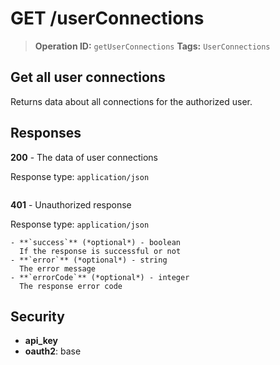 # GET /userConnections

> **Operation ID:** `getUserConnections`
> **Tags:** `UserConnections`

## Get all user connections

Returns data about all connections for the authorized user.

## Responses

**200** - The data of user connections

Response type: `application/json`

```

```

**401** - Unauthorized response

Response type: `application/json`

```
- **`success`** (*optional*) - boolean
  If the response is successful or not
- **`error`** (*optional*) - string
  The error message
- **`errorCode`** (*optional*) - integer
  The response error code
```


## Security

- **api_key**
- **oauth2**: base
